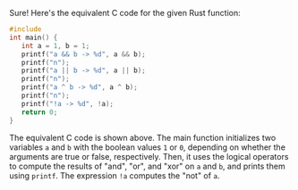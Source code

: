 Sure! Here's the equivalent C code for the given Rust function:
```c
#include 
int main() {
   int a = 1, b = 1;
   printf("a && b -> %d", a && b);
   printf("n");
   printf("a || b -> %d", a || b);
   printf("n");
   printf("a ^ b -> %d", a ^ b);
   printf("n");
   printf("!a -> %d", !a);
   return 0;
}
```
The equivalent C code is shown above. The main function initializes two variables `a` and `b` with the boolean values `1` or `0`, depending on whether the arguments are true or false, respectively. Then, it uses the logical operators to compute the results of "and", "or", and "xor" on `a` and `b`, and prints them using `printf`. The expression `!a` computes the "not" of `a`.

